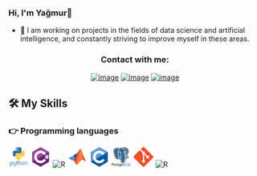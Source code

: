 ### Hi, I'm Yağmur👋

- 🔭  I am working on projects in the fields of data science and artificial intelligence, and constantly striving to improve myself in these areas.

<h3 align="center">Contact with me:</h3>
<div align="center">

[![image](https://img.shields.io/badge/LinkedIn-0077B5?style=for-the-badge&logo=linkedin&logoColor=white)](https://www.linkedin.com/in/yağmur-mutlu/)
[![image](https://img.shields.io/badge/Instagram-E4405F?style=for-the-badge&logo=instagram&logoColor=white)](https://www.instagram.com/yagmrmutluu/)
[![image](https://img.shields.io/badge/Gmail-D14836?style=for-the-badge&logo=gmail&logoColor=white)](mailto:yagmrmutlu@gmail.com)
  
</div>


## 🛠️ My Skills

### 👉 Programming languages
<p hizalama="sol">
  <img src="https://raw.githubusercontent.com/devicons/devicon/master/icons/python/python-original-wordmark.svg" width="40" height="40" />
  <img src="https://raw.githubusercontent.com/devicons/devicon/master/icons/csharp/csharp-original.svg" width="40" height="40" />
  <img src="https://raw.githubusercontent.com/devicons/devicon/master/icons/r/rstudio-original-wordmark.svg" alt="R" width="40" height="40"/>
  <img src="https://raw.githubusercontent.com/devicons/devicon/master/icons/matlab/matlab-original.svg" width="40" height="40" />
  <img src="https://raw.githubusercontent.com/devicons/devicon/master/icons/c/c-original.svg" width="40" height="40" />
  <img src="https://raw.githubusercontent.com/devicons/devicon/master/icons/postgresql/postgresql-original-wordmark.svg" width="40" height="40" />
  <img src="https://raw.githubusercontent.com/devicons/devicon/master/icons/git/git-original.svg" width="40" height="40" />
  <img src="https://cdn.jsdelivr.net/gh/devicons/devicon/icons/r/r-original.svg" alt="R" width="40" height="40"/>



</p>

